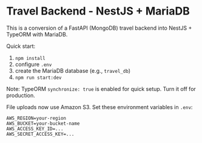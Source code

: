 # Travel Backend - NestJS + MariaDB

This is a conversion of a FastAPI (MongoDB) travel backend into NestJS + TypeORM with MariaDB.

Quick start:
1. `npm install`
2. configure `.env`
3. create the MariaDB database (e.g., `travel_db`)
4. `npm run start:dev`

Note: TypeORM `synchronize: true` is enabled for quick setup. Turn it off for production.

File uploads now use Amazon S3. Set these environment variables in `.env`:
```
AWS_REGION=your-region
AWS_BUCKET=your-bucket-name
AWS_ACCESS_KEY_ID=...
AWS_SECRET_ACCESS_KEY=...
```
